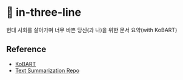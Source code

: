 # 📑 in-three-line
현대 사회를 살아가며 너무 바쁜 당신(과 나)을 위한 문서 요약(with KoBART)


## Reference
- [KoBART](https://github.com/SKT-AI/KoBART)
- [Text Summarization Repo](https://github.com/uoneway/Text-Summarization-Repo#pre-trained-models)
